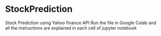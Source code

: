 # StockPrediction
Stock Prediction using Yahoo finance API
Run the file in Google Colab and all the instructions are explained in each cell of jupyter notebook
